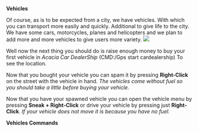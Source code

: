 **Vehicles**

Of course, as is to be expected from a city, we have vehicles. With which you can transport more easily and quickly.
Additional to give life to the city.
We have some cars, motorcycles, planes and helicopters and we plan to add more and more vehicles to give users more variety.
![](https://i.imgur.com/bebsfBQ.png)

Well now the next thing you should do is raise enough money to buy your first vehicle in _Acacia Car DealerShip_ (CMD:/Gps start cardealership)
To see the location.

Now that you bought your vehicle you can spam it by pressing **Right-Click** on the street with the vehicle in hand.
_The vehicles come without fuel so you should take a little before buying your vehicle._

Now that you have your spawned vehicle you can open the vehicle menu by pressing **Sneak + Right-Click**
or drive your vehicle by pressing just **Right-Click**.
_If your vehicle does not move it is because you have no fuel._

**Vehicles Commands**